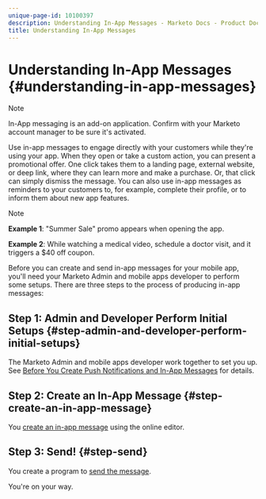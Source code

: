 ```yaml
---
unique-page-id: 10100397
description: Understanding In-App Messages - Marketo Docs - Product Documentation
title: Understanding In-App Messages
---
```


# Understanding In-App Messages {#understanding-in-app-messages}

>[!NOTE]
>
>In-App messaging is an add-on application. Confirm with your Marketo account manager to be sure it's activated.

Use in-app messages to engage directly with your customers while they're using your app. When they open or take a custom action, you can present a promotional offer. One click takes them to a landing page, external website, or deep link, where they can learn more and make a purchase. Or, that click can simply dismiss the message.  You can also use in-app messages as reminders to your customers to, for example, complete their profile, or to inform them about new app features.

>[!NOTE]
>
>**Example 1**: "Summer Sale" promo appears when opening the app.
>
>**Example 2**: While watching a medical video, schedule a doctor visit, and it triggers a $40 off coupon.

Before you can create and send in-app messages for your mobile app, you'll need your Marketo Admin and mobile apps developer to perform some setups.  There are three steps to the process of producing in-app messages:

## Step 1: Admin and Developer Perform Initial Setups {#step-admin-and-developer-perform-initial-setups}

The Marketo Admin and mobile apps developer work together to set you up. See [Before You Create Push Notifications and In-App Messages](/help/marketo/product-docs/mobile-marketing/admin/before-you-create-push-notifications-and-in-app-messages.md) for details.

## Step 2: Create an In-App Message {#step-create-an-in-app-message}

You [create an in-app message](/help/marketo/product-docs/mobile-marketing/in-app-messages/creating-in-app-messages/create-an-in-app-message.md) using the online editor.

## Step 3: Send! {#step-send}

You create a program to [send the message](/help/marketo/product-docs/mobile-marketing/in-app-messages/sending-your-in-app-message/send-your-in-app-message.md).

You're on your way.
